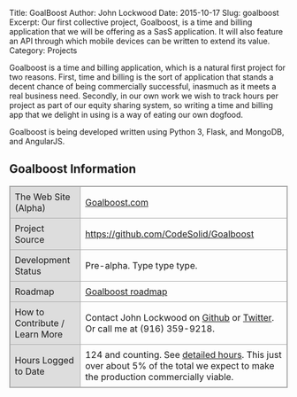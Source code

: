 Title: GoalBoost
Author: John Lockwood
Date: 2015-10-17
Slug: goalboost
Excerpt: Our first collective project, Goalboost, is a time and billing application that we will be offering as a SasS application.  It will also feature an API through which mobile devices can be written to extend its value.
Category: Projects

Goalboost is a time and billing application, which is a natural first project for two reasons.  First, time and billing is the sort of application that stands a decent chance of being commercially successful, inasmuch as it meets a real business need.  Secondly, in our own work we wish to track hours per project as part of our equity sharing system, so writing a time and billing app that we delight in using is a way of eating our own dogfood.

Goalboost is being developed written using Python 3, Flask, and MongoDB, and AngularJS.

## Goalboost Information
<style>
table, th, td {	
	border:1px solid #aaa;
}
table, th, td { padding:em; border-spacing:0px; border-collapse: collapse;}
table tr th, table tr td {padding:.5em; border-spacing:0em;}
.topic_column { background-color: #ddd;}
</style>

<table>
<tr><td class="topic_column">The Web Site (Alpha)</td><td><a href="http://goalboost.com">Goalboost.com</a></td></tr>
<tr><td class="topic_column">Project Source</td><td><a href="https://github.com/CodeSolid/Goalboost">https://github.com/CodeSolid/Goalboost</a></td></tr>
<tr><td class="topic_column">Development Status</td><td>Pre-alpha.  Type type type.</td></tr>
<tr><td class="topic_column">Roadmap</td><td><a href="/goalboost_roadmap.html">Goalboost roadmap</a></td></tr>
<tr><td class="topic_column">How to Contribute / Learn More</td><td>Contact John Lockwood on <a href="https://github.com/JohnLockwood">Github</a> or <a href="http://twitter.com/JohnLockwood">Twitter</a>. Or call me at (916) 359-9218.</td></tr>
<tr><td class="topic_column">Hours Logged to Date</td><td>124 and counting. See <a href="https://raw.githubusercontent.com/CodeSolid/Goalboost/master/docs/hours.json">detailed hours</a>. This just over about 5% of the total we expect to make the production commercially viable.</td></tr>
</table>

